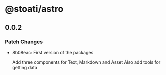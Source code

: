 # @stoati/astro

## 0.0.2

### Patch Changes

- 8b08eac: First version of the packages

  Add three components for Text, Markdown and Asset
  Also add tools for getting data
